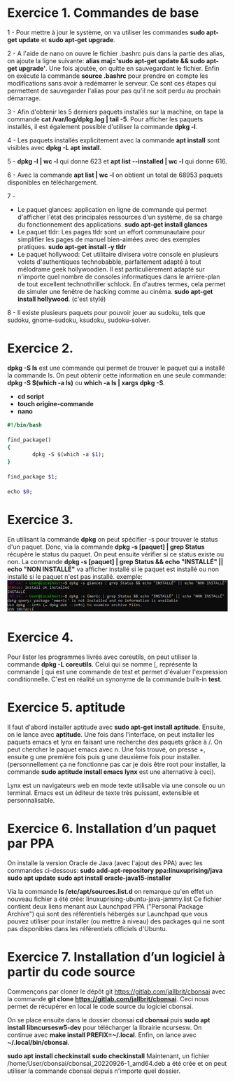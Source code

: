 # **Exercice 1. Commandes de base**

1 - Pour mettre à jour le système, on va utiliser les commandes **sudo apt-get update** et **sudo apt-get upgrade**.

2 - A l'aide de nano on ouvre le fichier .bashrc puis dans la partie des alias, on ajoute la ligne suivante: **alias maj='sudo apt-get update && sudo apt-get upgrade'**. Une fois ajoutée, on quitte en sauvegardant le fichier. Enfin on exécute la commande **source .bashrc** pour prendre en compte les modifications sans avoir à redémarrer le serveur. Ce sont ces étapes qui permettent de sauvegarder l'alias pour pas qu'il ne soit perdu au prochain démarrage.

3 - Afin d'obtenir les 5 derniers paquets installés sur la machine, on tape la commande **cat /var/log/dpkg.log | tail -5**. Pour afficher les paquets installés, il est également possible d'utiliser la commande **dpkg -l**.

4 - Les paquets installés explicitement avec la commande **apt install** sont visibles avec **dpkg -L apt install**.

5 - **dpkg -l | wc -l** qui donne 623 et **apt list --installed | wc -l** qui donne 616.

6 - Avec la commande **apt list | wc -l** on obtient un total de 68953 paquets disponibles en téléchargement.

7 -
* Le paquet glances: application en ligne de commande qui permet d'afficher l'état des principales ressources d'un système, de sa charge du fonctionnement des applications. **sudo apt-get install glances**
* Le paquet tldr: Les pages tldr sont un effort communautaire pour simplifier les pages de manuel bien-aimées avec des exemples pratiques. **sudo apt-get install -y tldr**
* Le paquet hollywood: Cet utilitaire divisera votre console en plusieurs volets d'authentiques technobabble, parfaitement adapté à tout mélodrame geek hollywoodien. Il est particulièrement adapté sur n'importe quel nombre de consoles informatiques dans le arrière-plan de tout excellent technothriller schlock. En d'autres termes, cela permet de simuler une fenêtre de hacking comme au cinéma. **sudo apt-get install hollywood**. (c'est stylé)

8 - Il existe plusieurs paquets pour pouvoir jouer au sudoku, tels que sudoku, gnome-sudoku, ksudoku, sudoku-solver.

# **Exercice 2.**

**dpkg -S ls** est une commande qui permet de trouver le paquet qui a installé la commande ls. On peut obtenir cette information en une seule commande: **dpkg -S $(which -a ls)** ou **which -a ls | xargs dpkg -S**.
* **cd script**
* **touch origine-commande**
* **nano**
```ruby
#!/bin/bash

find_package()
{
        dpkg -S $(which -a $1);
}

find_package $1;

echo $0;
```

# **Exercice 3.**

En utilisant la commande **dpkg** on peut spécifier -s pour trouver le status d'un paquet. Donc, via la commande **dpkg -s [paquet] | grep Status** récupère le status du paquet. On peut ensuite vérifier si ce status existe ou non. La commande **dpkg -s [paquet] | grep Status && echo "INSTALLÉ" || echo "NON INSTALLÉ"** va afficher installé si le paquet est installé ou non installé si le paquet n'est pas installé.
exemple:
![exemple](TP-4_exo3.png)

# **Exercice 4.**

Pour lister les programmes livrés avec coreutils, on peut utiliser la commande **dpkg -L coreutils**.
Celui qui se nomme [, représente la commande [ qui est une commande de test et permet d'évaluer l'expression conditionnelle. C'est en réalité un synonyme de la commande built-in **test**.

# **Exercice 5. aptitude**

Il faut d'abord installer aptitude avec **sudo apt-get install aptitude**. Ensuite, on le lance avec **aptitude**. Une fois dans l'interface, on peut installer les paquets emacs et lynx en faisant une recherche des paquets grâce à /. On peut chercher le paquet emacs avec n. Une fois trouvé, on presse +, ensuite g une première fois puis g une deuxième fois pour installer. (personnellement ça ne fonctionne pas car je dois être root pour installer, la commande **sudo aptitude install emacs lynx** est une alternative à ceci).

Lynx est un navigateurs web en mode texte utilisable via une console ou un terminal.
Emacs est un éditeur de texte très puissant, extensible et personnalisable.

# **Exercice 6. Installation d’un paquet par PPA**

On installe la version Oracle de Java (avec l'ajout des PPA) avec les commandes ci-dessous:
**sudo add-apt-repository ppa:linuxuprising/java**
**sudo apt update**
**sudo apt install oracle-java15-installer**

Via la commande **ls /etc/apt/sources.list.d** on remarque qu'en effet un nouveau fichier a été crée: linuxuprising-ubuntu-java-jammy.list
Ce fichier contient deux liens menant aux Launchpad PPA ("Personal Package Archive") qui sont des référentiels hébergés sur Launchpad que vous pouvez utiliser pour installer (ou mettre à niveau) des packages qui ne sont pas disponibles dans les référentiels officiels d'Ubuntu.

# **Exercice 7. Installation d’un logiciel à partir du code source**

Commençons par cloner le dépôt git https://gitlab.com/jallbrit/cbonsai avec la commande **git clone https://gitlab.com/jallbrit/cbonsai**.
Ceci nous permet de récupérer en local le code source du logiciel cbonsai.

On se place ensuite dans le dossier cbonsai **cd cbonsai** puis **sudo apt install libncursesw5-dev** pour télécharger la librairie ncursesw.
On continue avec **make install PREFIX=~/.local**.
Enfin, on lance avec **~/.local/bin/cbonsai**.

**sudo apt install checkinstall**
**sudo checkinstall**
Maintenant, un fichier /home/User/cbonsai/cbonsai_20220926-1_amd64.deb a été crée et on peut utiliser la commande cbonsai depuis n'importe quel dossier.
